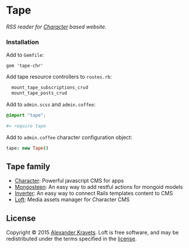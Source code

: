 # Tape

*RSS reader for [Character](https://github.com/slate-studio/chr) based website.*


### Installation

Add to ```Gemfile```:

    gem 'tape-chr'

Add tape resource controllers to ```routes.rb```:

```ruby
  mount_tape_subscriptions_crud
  mount_tape_posts_crud
```

Add to ```admin.scss``` and ```admin.coffee```:

```scss
@import "tape";
```

```coffee
#= require tape
```

Add to ```admin.coffee``` character configuration object:

```coffee
tape: new Tape()
```


## Tape family

- [Character](https://github.com/slate-studio/chr): Powerful javascript CMS for apps
- [Mongosteen](https://github.com/slate-studio/mongosteen): An easy way to add restful actions for mongoid models
- [Inverter](https://github.com/slate-studio/inverter): An easy way to connect Rails templates content to CMS
- [Loft](https://github.com/slate-studio/loft): Media assets manager for Character CMS


## License

Copyright © 2015 [Alexander Kravets](https://github.com/alexkravets). Loft is free software, and may be redistributed under the terms specified in the [license](LICENSE.md).